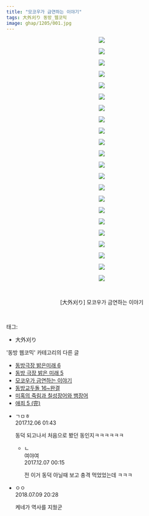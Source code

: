 ```yaml
---
title: "모코우가 금연하는 이야기"
tags: 大外刈り 동방_웹코믹
image: ghap/1205/001.jpg
---
```

<div class="article">
<p style="text-align: center; clear: none; float: none;"><img src="{{ site.nasurl }}/ghap/1205/001.jpg"/></p>
<p style="text-align: center; clear: none; float: none;"><img src="{{ site.nasurl }}/ghap/1205/002.jpg"/></p>
<p style="text-align: center; clear: none; float: none;"><img src="{{ site.nasurl }}/ghap/1205/003.jpg"/></p>
<p style="text-align: center; clear: none; float: none;"><img src="{{ site.nasurl }}/ghap/1205/004.jpg"/></p>
<p style="text-align: center; clear: none; float: none;"><img src="{{ site.nasurl }}/ghap/1205/005.jpg"/></p>
<p style="text-align: center; clear: none; float: none;"><img src="{{ site.nasurl }}/ghap/1205/006.jpg"/></p>
<p style="text-align: center; clear: none; float: none;"><img src="{{ site.nasurl }}/ghap/1205/007.jpg"/></p>
<p style="text-align: center; clear: none; float: none;"><img src="{{ site.nasurl }}/ghap/1205/008.jpg"/></p>
<p style="text-align: center; clear: none; float: none;"><img src="{{ site.nasurl }}/ghap/1205/009.jpg"/></p>
<p style="text-align: center; clear: none; float: none;"><img src="{{ site.nasurl }}/ghap/1205/010.jpg"/></p>
<p style="text-align: center; clear: none; float: none;"><img src="{{ site.nasurl }}/ghap/1205/011.jpg"/></p>
<p style="text-align: center; clear: none; float: none;"><img src="{{ site.nasurl }}/ghap/1205/012.jpg"/></p>
<p style="text-align: center; clear: none; float: none;"><img src="{{ site.nasurl }}/ghap/1205/013.jpg"/></p>
<p style="text-align: center; clear: none; float: none;"><img src="{{ site.nasurl }}/ghap/1205/014.jpg"/></p>
<p style="text-align: center; clear: none; float: none;"><img src="{{ site.nasurl }}/ghap/1205/015.jpg"/></p>
<p style="text-align: center; clear: none; float: none;"><img src="{{ site.nasurl }}/ghap/1205/016.jpg"/></p>
<p style="text-align: center; clear: none; float: none;"><img src="{{ site.nasurl }}/ghap/1205/017.jpg"/></p>
<p style="text-align: center; clear: none; float: none;"><img src="{{ site.nasurl }}/ghap/1205/018.jpg"/></p>
<p style="text-align: center; clear: none; float: none;"><img src="{{ site.nasurl }}/ghap/1205/019.jpg"/></p>
<p style="text-align: center; clear: none; float: none;"><img src="{{ site.nasurl }}/ghap/1205/020.jpg"/></p>
<p style="text-align: center; clear: none; float: none;"><img src="{{ site.nasurl }}/ghap/1205/021.jpg"/></p>
<p style="text-align: center; clear: none; float: none;"><img src="{{ site.nasurl }}/ghap/1205/022.jpg"/></p>
<p style="text-align: center; clear: none; float: none;"><br/></p>
<p style="text-align: center; clear: none; float: none;">[大外刈り] 모코우가 금연하는 이야기</p>
<p><br/></p>
</div><div class="tagTrail">
<p>태그: </p>
<ul>
<li>大外刈り</li>
</ul>
</div><div class="another">
<p>'동방 웹코믹' 카테고리의 다른 글</p>
<ul>
<li><a href="/2016-07-30-ghap_1246">동방극장 밝은미래 6</a></li>
<li><a href="/2016-07-30-ghap_1233">동방 극장 밝은 미래 5</a></li>
<li><a href="/2016-07-29-ghap_1205">모코우가 금연하는 이야기</a></li>
<li><a href="/2016-07-29-ghap_1204">동방교두돌 16~완결</a></li>
<li><a href="/2016-07-28-ghap_1191">미혹의 죽림과 칠성장어와 뱀장어</a></li>
<li><a href="/2016-07-28-ghap_1185">애죄 5 (完)</a></li>
</ul>
</div><div class="cb_module cb_fluid">
<div class="cb_wrt cb_profile">
<div class="comment">
<ul>
<li class="cb_thumb_off" id="comment15145723">
<div class="cb_comment_area">
<div class="cb_info_area">
<div class="cb_section">
<span class="cb_nick_name">ㄱㅁㅎ</span>
</div>
<div class="cb_section">
<span class="cb_date">2017.12.06 01:43 </span>
</div>
</div>
<div class="cb_dsc_comment">
<p class="cb_dsc">
											동덕 되고나서 처음으로 봤던 동인지ㅋㅋㅋㅋㅋㅋ
										</p>
</div>
<ul>
<li class="cb_thumb_off" id="comment15146455">
<span class="cb_bu_subnode">ㄴ</span>
<div class="cb_comment_area">
<div class="cb_info_area">
<div class="cb_section">
<span class="cb_nick_name">여야여</span>
</div>
<div class="cb_section">
<span class="cb_date">2017.12.07 00:15 </span>
</div>
</div>
<div class="cb_dsc_comment">
<p class="cb_dsc">
																전 이거 동덕 아닐때 보고 충격 먹었었는데 ㅋㅋㅋ
															</p>
</div>
</div>
</li>
</ul>
</div></li>
<li class="cb_thumb_off" id="comment15282840">
<div class="cb_comment_area">
<div class="cb_info_area">
<div class="cb_section">
<span class="cb_nick_name">ㅇㅇ</span>
</div>
<div class="cb_section">
<span class="cb_date">2018.07.09 20:28 </span>
</div>
</div>
<div class="cb_dsc_comment">
<p class="cb_dsc">
											케네가 역사를 지웠군
										</p>
</div>
</div></li>
</ul>
</div>
</div><!-- commentList close -->
</div>
